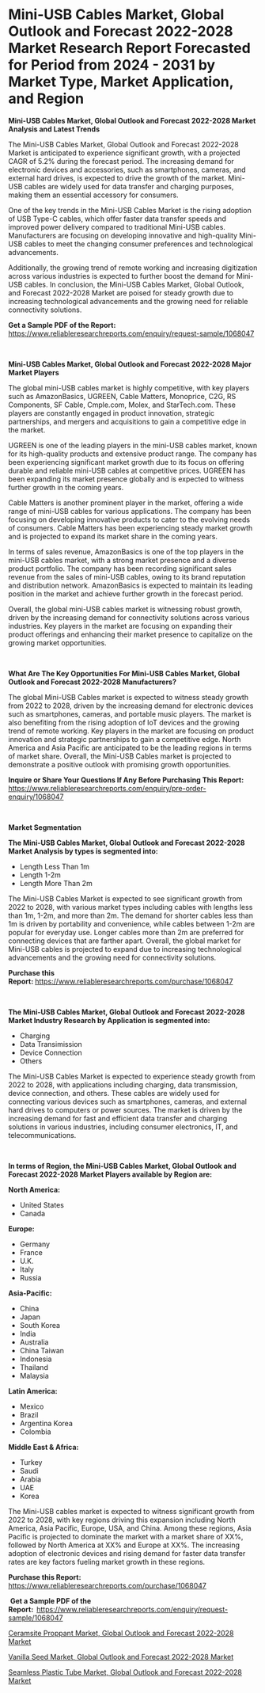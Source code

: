 <p><h1>Mini-USB Cables Market, Global Outlook and Forecast 2022-2028 Market Research Report Forecasted for Period from 2024 -  2031 by Market Type, Market Application, and Region</h1></p><p><strong>Mini-USB Cables Market, Global Outlook and Forecast 2022-2028 Market Analysis and Latest Trends</strong></p>
<p><p>The Mini-USB Cables Market, Global Outlook and Forecast 2022-2028 Market is anticipated to experience significant growth, with a projected CAGR of 5.2% during the forecast period. The increasing demand for electronic devices and accessories, such as smartphones, cameras, and external hard drives, is expected to drive the growth of the market. Mini-USB cables are widely used for data transfer and charging purposes, making them an essential accessory for consumers.</p><p>One of the key trends in the Mini-USB Cables Market is the rising adoption of USB Type-C cables, which offer faster data transfer speeds and improved power delivery compared to traditional Mini-USB cables. Manufacturers are focusing on developing innovative and high-quality Mini-USB cables to meet the changing consumer preferences and technological advancements.</p><p>Additionally, the growing trend of remote working and increasing digitization across various industries is expected to further boost the demand for Mini-USB cables. In conclusion, the Mini-USB Cables Market, Global Outlook, and Forecast 2022-2028 Market are poised for steady growth due to increasing technological advancements and the growing need for reliable connectivity solutions.</p></p>
<p><strong>Get a Sample PDF of the Report:&nbsp;</strong> <a href="https://www.reliableresearchreports.com/enquiry/request-sample/1068047">https://www.reliableresearchreports.com/enquiry/request-sample/1068047</a></p>
<p>&nbsp;</p>
<p><strong>Mini-USB Cables Market, Global Outlook and Forecast 2022-2028 Major Market Players</strong></p>
<p><p>The global mini-USB cables market is highly competitive, with key players such as AmazonBasics, UGREEN, Cable Matters, Monoprice, C2G, RS Components, SF Cable, Cmple.com, Molex, and StarTech.com. These players are constantly engaged in product innovation, strategic partnerships, and mergers and acquisitions to gain a competitive edge in the market.</p><p>UGREEN is one of the leading players in the mini-USB cables market, known for its high-quality products and extensive product range. The company has been experiencing significant market growth due to its focus on offering durable and reliable mini-USB cables at competitive prices. UGREEN has been expanding its market presence globally and is expected to witness further growth in the coming years.</p><p>Cable Matters is another prominent player in the market, offering a wide range of mini-USB cables for various applications. The company has been focusing on developing innovative products to cater to the evolving needs of consumers. Cable Matters has been experiencing steady market growth and is projected to expand its market share in the coming years.</p><p>In terms of sales revenue, AmazonBasics is one of the top players in the mini-USB cables market, with a strong market presence and a diverse product portfolio. The company has been recording significant sales revenue from the sales of mini-USB cables, owing to its brand reputation and distribution network. AmazonBasics is expected to maintain its leading position in the market and achieve further growth in the forecast period.</p><p>Overall, the global mini-USB cables market is witnessing robust growth, driven by the increasing demand for connectivity solutions across various industries. Key players in the market are focusing on expanding their product offerings and enhancing their market presence to capitalize on the growing market opportunities.</p></p>
<p>&nbsp;</p>
<p><strong>What Are The Key Opportunities For Mini-USB Cables Market, Global Outlook and Forecast 2022-2028 Manufacturers?</strong></p>
<p><p>The global Mini-USB Cables market is expected to witness steady growth from 2022 to 2028, driven by the increasing demand for electronic devices such as smartphones, cameras, and portable music players. The market is also benefiting from the rising adoption of IoT devices and the growing trend of remote working. Key players in the market are focusing on product innovation and strategic partnerships to gain a competitive edge. North America and Asia Pacific are anticipated to be the leading regions in terms of market share. Overall, the Mini-USB Cables market is projected to demonstrate a positive outlook with promising growth opportunities.</p></p>
<p><strong>Inquire or Share Your Questions If Any Before Purchasing This Report:</strong> <a href="https://www.reliableresearchreports.com/enquiry/pre-order-enquiry/1068047">https://www.reliableresearchreports.com/enquiry/pre-order-enquiry/1068047</a></p>
<p>&nbsp;</p>
<p><strong>Market Segmentation</strong></p>
<p><strong>The Mini-USB Cables Market, Global Outlook and Forecast 2022-2028 Market Analysis by types is segmented into:</strong></p>
<p><ul><li>Length Less Than 1m</li><li>Length 1-2m</li><li>Length More Than 2m</li></ul></p>
<p><p>The Mini-USB Cables Market is expected to see significant growth from 2022 to 2028, with various market types including cables with lengths less than 1m, 1-2m, and more than 2m. The demand for shorter cables less than 1m is driven by portability and convenience, while cables between 1-2m are popular for everyday use. Longer cables more than 2m are preferred for connecting devices that are farther apart. Overall, the global market for Mini-USB cables is projected to expand due to increasing technological advancements and the growing need for connectivity solutions.</p></p>
<p><strong>Purchase this Report:&nbsp;</strong><a href="https://www.reliableresearchreports.com/purchase/1068047">https://www.reliableresearchreports.com/purchase/1068047</a></p>
<p>&nbsp;</p>
<p><strong>The Mini-USB Cables Market, Global Outlook and Forecast 2022-2028 Market Industry Research by Application is segmented into:</strong></p>
<p><ul><li>Charging</li><li>Data Transimission</li><li>Device Connection</li><li>Others</li></ul></p>
<p><p>The Mini-USB Cables Market is expected to experience steady growth from 2022 to 2028, with applications including charging, data transmission, device connection, and others. These cables are widely used for connecting various devices such as smartphones, cameras, and external hard drives to computers or power sources. The market is driven by the increasing demand for fast and efficient data transfer and charging solutions in various industries, including consumer electronics, IT, and telecommunications.</p></p>
<p>&nbsp;</p>
<p><strong>In terms of Region, the Mini-USB Cables Market, Global Outlook and Forecast 2022-2028 Market Players available by Region are:</strong></p>
<p>
    <p> <strong> North America: </strong>
        <ul>
            <li>United States</li>
            <li>Canada</li>
        </ul>
        </p> 
    <p> <strong> Europe: </strong>
        <ul>
            <li>Germany</li>
            <li>France</li>
            <li>U.K.</li>
            <li>Italy</li>
            <li>Russia</li>
        </ul>
        </p> 
    <p> <strong> Asia-Pacific: </strong>
        <ul>
            <li>China</li>
            <li>Japan</li>
            <li>South Korea</li>
            <li>India</li>
            <li>Australia</li>
            <li>China Taiwan</li>
            <li>Indonesia</li>
            <li>Thailand</li>
            <li>Malaysia</li>
        </ul>
        </p> 
    <p> <strong> Latin America: </strong>
        <ul>
            <li>Mexico</li>
            <li>Brazil</li>
            <li>Argentina Korea</li>
            <li>Colombia</li>
        </ul>
        </p> 
    <p> <strong> Middle East & Africa: </strong>
        <ul>
            <li>Turkey</li>
            <li>Saudi</li>
            <li>Arabia</li>
            <li>UAE</li>
            <li>Korea</li>
        </ul>
    </p>
    </p>
<p><p>The Mini-USB cables market is expected to witness significant growth from 2022 to 2028, with key regions driving this expansion including North America, Asia Pacific, Europe, USA, and China. Among these regions, Asia Pacific is projected to dominate the market with a market share of XX%, followed by North America at XX% and Europe at XX%. The increasing adoption of electronic devices and rising demand for faster data transfer rates are key factors fueling market growth in these regions.</p></p>
<p><strong>Purchase this Report: </strong><a href="https://www.reliableresearchreports.com/purchase/1068047">https://www.reliableresearchreports.com/purchase/1068047</a></p>
<p>&nbsp;<strong>Get a Sample PDF of the Report:&nbsp;&nbsp;</strong><a href="https://www.reliableresearchreports.com/enquiry/request-sample/1068047">https://www.reliableresearchreports.com/enquiry/request-sample/1068047</a></p>
<p><strong></strong></p>
<p><p><a href="https://github.com/edytherolanlouisejk1miz0wig/Market-Research-Report-List-1/blob/main/ceramsite-proppant-market-global-outlook-and-forecast-2022-2028-market.md">Ceramsite Proppant Market, Global Outlook and Forecast 2022-2028 Market</a></p><p><a href="https://github.com/RoccoManning/Market-Research-Report-List-3/blob/main/vanilla-seed-market-global-outlook-and-forecast-2022-2028-market.md">Vanilla Seed Market, Global Outlook and Forecast 2022-2028 Market</a></p><p><a href="https://github.com/peachesmcdowel1/Market-Research-Report-List-1/blob/main/seamless-plastic-tube-market-global-outlook-and-forecast-2022-2028-market.md">Seamless Plastic Tube Market, Global Outlook and Forecast 2022-2028 Market</a></p></p>